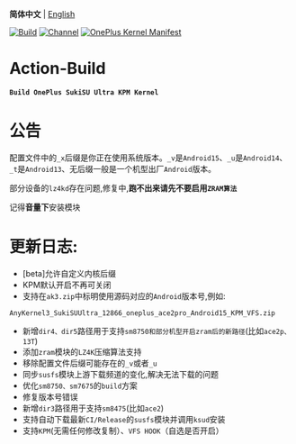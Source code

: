 **简体中文** | [English](README-en.md)
 
[![Build](https://img.shields.io/badge/GitHub%20Actions-Build-181717?logo=github&logoColor=white&style=flat-square)](https://github.com/Numbersf/Action-Build/actions/workflows/Build%20SukiSU%20Ultra%20OnePlus.yml) [![Channel](https://img.shields.io/badge/Follow-Telegram-blue.svg?logo=telegram)](https://t.me/taichi91) [![OnePlus Kernel Manifest](https://img.shields.io/badge/OnePlus%20Kernel%20Manifest-EB0029?logo=oneplus&logoColor=white&style=flat-square)](https://github.com/OnePlusOSS/kernel_manifest)
 
# Action-Build
**```Build OnePlus SukiSU Ultra KPM Kernel```**
 
# 公告
 
配置文件中的``_x``后缀是你正在使用系统版本。``_v``是``Android15``、``_u``是``Android14``、``_t``是``Android13``、无后缀一般是一个机型出厂``Android``版本。
 
部分设备的``lz4kd``存在问题,修复中,**跑不出来请先不要启用``ZRAM算法``**
 
记得**音量下**安装模块
 
# 更新日志:
- [beta]允许自定义内核后缀
- KPM默认开启不再可关闭
- 支持在``ak3.zip``中标明使用源码对应的``Android``版本号,例如:
```
AnyKernel3_SukiSUUltra_12866_oneplus_ace2pro_Android15_KPM_VFS.zip
```
- 新增```dir4、dir5```路径用于支持```sm8750和部分机型开启zram后的新路径```(比如```ace2p、13T```)
- 添加```zram```模块的```LZ4K```压缩算法支持
- 移除配置文件后缀可能存在的```_v```或者```_u```
- 同步```susfs```模块上游下载频道的变化,解决无法下载的问题
- 优化```sm8750、sm7675```的```build```方案
- 修复版本号错误
- 新增```dir3```路径用于支持```sm8475```(比如```ace2```)
- 支持自动下载最新```CI/Release```的```susfs```模块并调用```ksud```安装
- 支持```KPM```(无需任何修改复制）、```VFS HOOK```（自选是否开启）